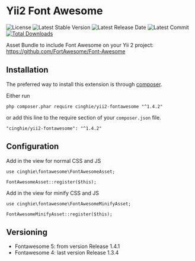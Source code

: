# Yii2 Font Awesome

![License](https://img.shields.io/packagist/l/cinghie/yii2-fontawesome.svg)
![Latest Stable Version](https://img.shields.io/github/release/cinghie/yii2-fontawesome.svg)
![Latest Release Date](https://img.shields.io/github/release-date/cinghie/yii2-fontawesome.svg)
![Latest Commit](https://img.shields.io/github/last-commit/cinghie/yii2-fontawesome.svg)
[![Total Downloads](https://img.shields.io/packagist/dt/cinghie/yii2-fontawesome.svg)](https://packagist.org/packages/cinghie/yii2-fontawesome)

Asset Bundle to include Font Awesome on your Yii 2 project: https://github.com/FortAwesome/Font-Awesome

Installation
-----------------

The preferred way to install this extension is through [composer](http://getcomposer.org/download/).

Either run

```
php composer.phar require cinghie/yii2-fontawesome "^1.4.2"
```

or add this line to the require section of your `composer.json` file.

```
"cinghie/yii2-fontawesome": "^1.4.2"
```

Configuration
-----------------

Add in the view for normal CSS and JS

```
use cinghie\fontawesome\FontAwesomeAsset;

FontAwesomeAsset::register($this);
```

Add in the view for minify CSS and JS

```
use cinghie\fontawesome\FontAwesomeMinifyAsset;

FontAwesomeMinifyAsset::register($this);
```

Versioning
-----------------

 - Fontawesome 5: from version Release 1.4.1  
 - Fontawesome 4: last version Release 1.3.4
